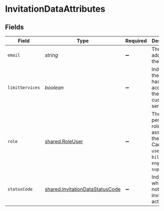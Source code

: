 # InvitationDataAttributes


## Fields

| Field                                                                                            | Type                                                                                             | Required                                                                                         | Description                                                                                      | Example                                                                                          |
| ------------------------------------------------------------------------------------------------ | ------------------------------------------------------------------------------------------------ | ------------------------------------------------------------------------------------------------ | ------------------------------------------------------------------------------------------------ | ------------------------------------------------------------------------------------------------ |
| `email`                                                                                          | *string*                                                                                         | :heavy_minus_sign:                                                                               | The email address of the invitee.                                                                |                                                                                                  |
| `limitServices`                                                                                  | *boolean*                                                                                        | :heavy_minus_sign:                                                                               | Indicates the user has limited access to the customer's services.                                |                                                                                                  |
| `role`                                                                                           | [shared.RoleUser](../../models/shared/roleuser.md)                                               | :heavy_minus_sign:                                                                               | The permissions role assigned to the user. Can be `user`, `billing`, `engineer`, or `superuser`. | user                                                                                             |
| `statusCode`                                                                                     | [shared.InvitationDataStatusCode](../../models/shared/invitationdatastatuscode.md)               | :heavy_minus_sign:                                                                               | Indicates whether or not the invitation is active.                                               |                                                                                                  |